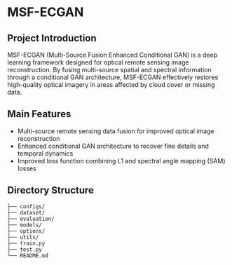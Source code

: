 # MSF-ECGAN

## Project Introduction
MSF-ECGAN (Multi-Source Fusion Enhanced Conditional GAN) is a deep learning framework designed for optical remote sensing image reconstruction. By fusing multi-source spatial and spectral information through a conditional GAN architecture, MSF-ECGAN effectively restores high-quality optical imagery in areas affected by cloud cover or missing data.

## Main Features
- Multi-source remote sensing data fusion for improved optical image reconstruction
- Enhanced conditional GAN architecture to recover fine details and temporal dynamics
- Improved loss function combining L1 and spectral angle mapping (SAM) losses

## Directory Structure
```
├── configs/
├── dataset/
├── evaluation/
├── models/
├── options/
├── utils/
├── train.py
├── test.py
└── README.md
```
